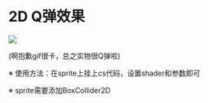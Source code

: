 # 2D Q弹效果

![](https://github.com/llapuras/ShaderLib/blob/master/Qspring/neko_glee.gif)

(啊抱歉gif很卡，总之实物很Q弹啦)

※ 使用方法：在sprite上挂上cs代码，设置shader和参数即可


※ sprite需要添加BoxCollider2D